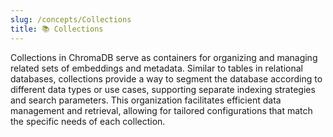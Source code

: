 ```yaml
---
slug: /concepts/Collections
title: 📚 Collections
---
```


Collections in ChromaDB serve as containers for organizing and managing related sets of embeddings and metadata. Similar to tables in relational databases, collections provide a way to segment the database according to different data types or use cases, supporting separate indexing strategies and search parameters. This organization facilitates efficient data management and retrieval, allowing for tailored configurations that match the specific needs of each collection.